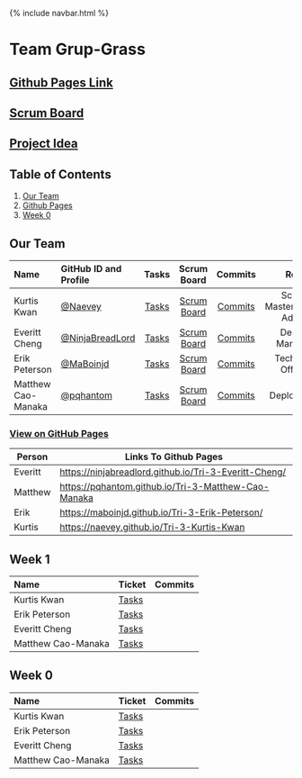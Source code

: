 {% include navbar.html %}


# Team Grup-Grass
## [Github Pages Link](https://ninjabreadlord.github.io/grup-grass/)
## [Scrum Board](https://github.com/NinjaBreadLord/grup-grass/projects/1)

## [Project Idea](https://ninjabreadlord.github.io/grup-grass/webProject)

## Table of Contents
1. [Our Team](https://github.com/NinjaBreadLord/grup-grass/blob/main/README.md#our-team)
2. [Github Pages](https://github.com/NinjaBreadLord/grup-grass/blob/main/README.md#links-to-github-pages)
3. [Week 0](https://github.com/NinjaBreadLord/grup-grass/blob/main/README.md#week-0)

## Our Team

| Name | GitHub ID and Profile | Tasks | Scrum Board | Commits | Role | 
|:-----|:----------------------|:-----:|:-----------:|:-------:|:-------:|
| Kurtis Kwan| [@Naevey](https://github.com/Naevey)| [Tasks]() |[Scrum Board](https://github.com/Naevey/grup-grass/projects/1) | [Commits]() | Scrum Master/Github Admin
| Everitt Cheng| [@NinjaBreadLord](https://github.com/NinjaBreadLord)| [Tasks]() |[Scrum Board](https://github.com/Naevey/grup-grass/projects/1) | [Commits](https://github.com/Naevey/grup-grass/commits?author=NinjaBreadlord) | Design Manager
| Erik Peterson| [@MaBoinjd](https://github.com/MaBoinjd)| [Tasks]() |[Scrum Board](https://github.com/Naevey/grup-grass/projects/1) | [Commits](https://github.com/Naevey/grup-grass/commits?author=MaBoinjd) | Technical Officer
| Matthew Cao-Manaka| [@pqhantom](https://github.com/Pqhantom)| [Tasks]() |[Scrum Board](https://github.com/Naevey/grup-grass/projects/1) | [Commits](https://github.com/Naevey/grup-grass/commits?author=Pqhantom) | Deployment



### [View on GitHub Pages](https://ninjabreadlord.github.io/grup-grass/TeamRoles)

|Person|Links To Github Pages|
|----|----|
|Everitt|https://ninjabreadlord.github.io/Tri-3-Everitt-Cheng/|
|Matthew|https://pqhantom.github.io/Tri-3-Matthew-Cao-Manaka|
|Erik|https://maboinjd.github.io/Tri-3-Erik-Peterson/|
|Kurtis|https://naevey.github.io/Tri-3-Kurtis-Kwan|


## Week 1
| Name | Ticket | Commits |
|:-----|:----------------------|:-----:|
| Kurtis Kwan | [Tasks](https://github.com/NinjaBreadLord/grup-grass/issues/assigned/Naevey) | | 
| Erik Peterson | [Tasks](https://github.com/NinjaBreadLord/grup-grass/issues/assigned/MaBoinJd) | 
| Everitt Cheng | [Tasks](https://github.com/NinjaBreadLord/grup-grass/issues/assigned/NinjaBreadLord)  | 
| Matthew Cao-Manaka | [Tasks](https://github.com/NinjaBreadLord/grup-grass/issues/assigned/pqhantom) | 

## Week 0
| Name | Ticket | Commits |
|:-----|:----------------------|:-----:|
| Kurtis Kwan | [Tasks](https://github.com/NinjaBreadLord/grup-grass/issues/4) | | 
| Erik Peterson | [Tasks](https://github.com/NinjaBreadLord/grup-grass/issues/5) | 
| Everitt Cheng | [Tasks](https://github.com/NinjaBreadLord/grup-grass/issues/3)  | 
| Matthew Cao-Manaka | [Tasks](https://github.com/NinjaBreadLord/grup-grass/issues/2) | 


